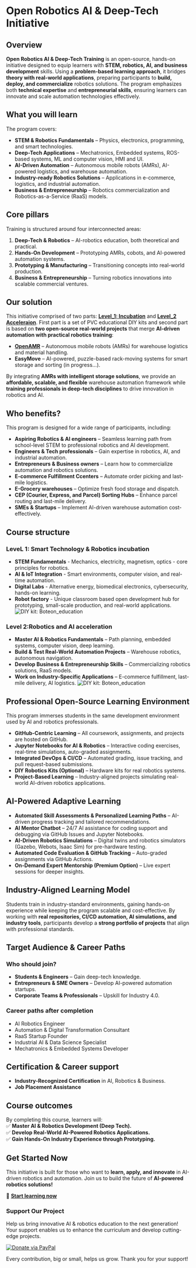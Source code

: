# Open Robotics AI & Deep-Tech Initiative  

## Overview  
**Open Robotics AI & Deep-Tech Training** is an open-source, hands-on initiative designed to equip learners with **STEM, robotics, AI, and business development** skills. Using a **problem-based learning approach**, it bridges **theory with real-world applications**, preparing participants to **build, deploy, and commercialize** robotics solutions. The program emphasizes both **technical expertise** and **entrepreneurial skills**, ensuring learners can innovate and scale automation technologies effectively.  

## What you will learn  
The program covers:  
- **STEM & Robotics Fundamentals** – Physics, electronics, programming, and smart technologies.  
- **Deep-Tech Applications** – Mechatronics, Embedded systems, ROS-based systems, ML and computer vision, HMI and UI.  
- **AI-Driven Automation** – Autonomous mobile robots (AMRs), AI-powered logistics, and warehouse automation.  
- **Industry-ready Robotics Solutions** – Applications in e-commerce, logistics, and industrial automation.  
- **Business & Entrepreneurship** – Robotics commercialization and Robotics-as-a-Service (RaaS) models.  

## Core pillars  
Training is structured around four interconnected areas:  
1. **Deep-Tech & Robotics** – AI-robotics education, both theoretical and practical.  
2. **Hands-On Development** – Prototyping AMRs, cobots, and AI-powered automation systems.  
3. **Prototyping & Manufacturing** – Transitioning concepts into real-world production.  
4. **Business & Entrepreneurship** – Turning robotics innovations into scalable commercial ventures.  

## Our solution  
This initiative comprised of two parts: **[Level_1: Incubation](../docs/L1_Incubation/)** and **[Level_2 Acceleraion](L2_Acceleration/)**. First part is a set of PVC educational DIY kits and second part is based on **two open-source real-world projects** that merge **AI-driven automation with practical robotics training**:  
- **[OpenAMR](https://github.com/openAMRobot)** – Autonomous mobile robots (AMRs) for warehouse logistics and material handling.  
- **EasyMove** – AI-powered, puzzle-based rack-moving systems for smart storage and sorting (in progress...).  

By integrating **AMRs with intelligent storage solutions**, we provide an **affordable, scalable, and flexible** warehouse automation framework while **training professionals in deep-tech disciplines** to drive innovation in robotics and AI.  

## Who benefits?  
This program is designed for a wide range of participants, including:  

- **Aspiring Robotics & AI engineers** – Seamless learning path from school-level STEM to professional robotics and AI development.
- **Engineers & Tech professionals** – Gain expertise in robotics, AI, and industrial automation.  
- **Entrepreneurs & Business owners** – Learn how to commercialize automation and robotics solutions.  
- **E-commerce Fulfillment Ccenters** – Automate order picking and last-mile logistics.  
- **E-Grocery warehouses** – Optimize fresh food storage and dispatch.  
- **CEP (Courier, Express, and Parcel) Sorting Hubs** – Enhance parcel routing and last-mile delivery.  
- **SMEs & Startups** – Implement AI-driven warehouse automation cost-effectively.  

## Course structure  

### LeveL 1: Smart Technology & Robotics incubation
- **STEM Fundamentals** - Mechanics, electricity, magnetism, optics - core principles for robotics.
- **AI & IoT Integration** - Smart environments, computer vision, and real-time automation.
- **Digital Labs** - Alternative energy, biomedical electronics, cybersecurity, hands-on learning.
- **Robot factory** - Unique classroom based open development hub for prototyping, small-scale production, and real-world applications.
![DIY kit: Boteon_education](assets/images/Smart_house_Boteon.jpg)

### Level 2:Robotics and AI acceleration
- **Master AI & Robotics Fundamentals** – Path planning, embedded systems, computer vision, deep learning.  
- **Build & Test Real-World Automation Projects** – Warehouse robotics, autonomous navigation.  
- **Develop Business & Entrepreneurship Skills** – Commercializing robotics solutions, RaaS models.  
- **Work on Industry-Specific Applications** – E-commerce fulfillment, last-mile delivery, AI logistics.
![DIY kit: Boteon_education](assets/images/AMR_transparent.jpg)

## Professional Open-Source Learning Environment  
This program immerses students in the same development environment used by AI and robotics professionals.  

- **GitHub-Centric Learning** – All coursework, assignments, and projects are hosted on GitHub.  
- **Jupyter Notebooks for AI & Robotics** – Interactive coding exercises, real-time simulations, auto-graded assignments.  
- **Integrated DevOps & CI/CD** – Automated grading, issue tracking, and pull request-based submissions.  
- **DIY Robotics Kits (Optional)** – Hardware kits for real robotics systems.  
- **Project-Based Learning** – Industry-aligned projects simulating real-world AI-driven robotics applications.  

## AI-Powered Adaptive Learning  
- **Automated Skill Assessments & Personalized Learning Paths** – AI-driven progress tracking and tailored recommendations.  
- **AI Mentor Chatbot** – 24/7 AI assistance for coding support and debugging via GitHub Issues and Jupyter Notebooks.  
- **AI-Driven Robotics Simulations** – Digital twins and robotics simulators (Gazebo, Webots, Isaac Sim) for pre-hardware testing.  
- **Automated Code Evaluation & GitHub Tracking** – Auto-graded assignments via GitHub Actions.  
- **On-Demand Expert Mentorship (Premium Option)** – Live expert sessions for deeper insights.  

## Industry-Aligned Learning Model  
Students train in industry-standard environments, gaining hands-on experience while keeping the program scalable and cost-effective. By working with **real repositories, CI/CD automation, AI simulations, and industry tools**, participants develop a **strong portfolio of projects** that align with professional standards.  

## Target Audience & Career Paths  
### **Who should join?**  
- **Students & Engineers** – Gain deep-tech knowledge.  
- **Entrepreneurs & SME Owners** – Develop AI-powered automation startups.  
- **Corporate Teams & Professionals** – Upskill for Industry 4.0.  

### **Career paths after completion**  
- AI Robotics Engineer  
- Automation & Digital Transformation Consultant  
- RaaS Startup Founder  
- Industrial AI & Data Science Specialist  
- Mechatronics & Embedded Systems Developer  

## Certification & Career support  
- **Industry-Recognized Certification** in AI, Robotics & Business.  
- **Job Placement Assistance** 

## Course outcomes  
By completing this course, learners will:  
✅ **Master AI & Robotics Development (Deep Tech).**  
✅ **Develop Real-World AI-Powered Robotics Applications.**  
✅ **Gain Hands-On Industry Experience through Prototyping.**  

## Get Started Now  
This initiative is built for those who want to **learn, apply, and innovate** in AI-driven robotics and automation. Join us to build the future of **AI-powered robotics solutions!**  


📖 **[Start learning now](../getting_started/)**

### Support Our Project
Help us bring innovative AI & robotics education to the next generation! Your support enables us to enhance the curriculum and develop cutting-edge projects.

[![Donate via PayPal](https://img.shields.io/badge/Donate-PayPal-blue.svg)](https://www.paypal.com/paypalme/BotshareAI)

Every contribution, big or small, helps us grow. Thank you for your support!
